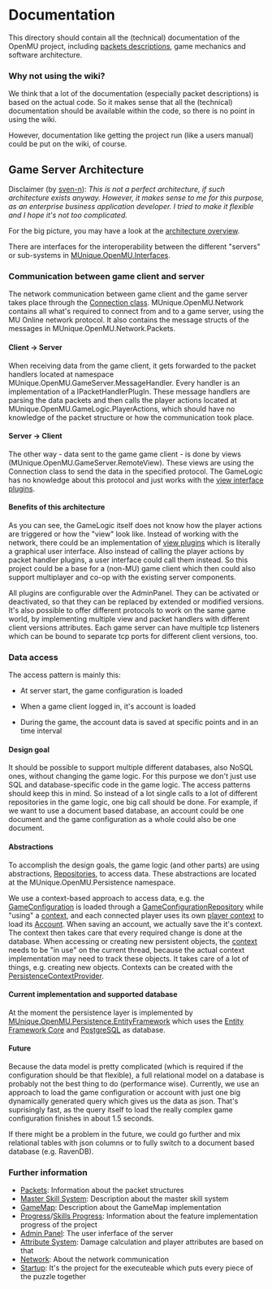 ﻿# Documentation

This directory should contain all the (technical) documentation of the OpenMU
project, including [packets descriptions](Packets/Readme.md), game mechanics
and software architecture.

### Why not using the wiki?

We think that a lot of the documentation (especially packet descriptions) is
based on the actual code. So it makes sense that all the (technical)
documentation should be available within the code, so there is no point in
using the wiki.

However, documentation like getting the project run (like a users manual)
could be put on the wiki, of course.

## Game Server Architecture

Disclaimer (by [sven-n](https://github.com/sven-n)):
*This is not a perfect architecture, if such architecture exists anyway.
However, it makes sense to me for this purpose, as an enterprise business
application developer. I tried to make it flexible and I hope it's not too
complicated.*

For the big picture, you may have a look at the
[architecture overview](architecture%20overview.png).

There are interfaces for the interoperability between the different "servers"
or sub-systems in [MUnique.OpenMU.Interfaces](https://github.com/MUnique/OpenMU/tree/master/src/Interfaces).

### Communication between game client and server

The network communication between game client and the game server takes place
through the [Connection class](https://github.com/MUnique/OpenMU/tree/master/src/Network/Connection.cs).
MUnique.OpenMU.Network contains all what's required to connect from and to a
game server, using the MU Online network protocol. It also contains the
message structs of the messages in MUnique.OpenMU.Network.Packets.

#### Client -> Server

When receiving data from the game client, it gets forwarded to the packet
handlers located at namespace MUnique.OpenMU.GameServer.MessageHandler. Every
handler is an implementation of a IPacketHandlerPlugIn.
These message handlers are parsing the data packets and then calls the player
actions located at MUnique.OpenMU.GameLogic.PlayerActions, which should have no
knowledge of the packet structure or how the communication took place.

#### Server -> Client

The other way - data sent to the game game client - is done by views
(MUnique.OpenMU.GameServer.RemoteView).
These views are using the Connection class to send the data in the specified
protocol. The GameLogic has no knowledge about this protocol and just works
with the [view interface plugins](https://github.com/MUnique/OpenMU/tree/master/src/GameLogic/Views/IViewPlugIn.cs).

#### Benefits of this architecture

As you can see, the GameLogic itself does not know how the player actions are
triggered or how the "view" look like.
Instead of working with the network, there could be an implementation of 
[view plugins](https://github.com/MUnique/OpenMU/tree/master/src/GameLogic/Views/IViewPlugIn.cs)
which is literally a graphical user interface.
Also instead of calling the player actions by packet handler plugins, a user
interface could call them instead.
So this project could be a base for a (non-MU) game client which then could
also support multiplayer and co-op with the existing server components.

All plugins are configurable over the AdminPanel. They can be activated or
deactivated, so that they can be replaced by extended or modified versions.
It's also possible to offer different protocols to work on the same game world,
by implementing multiple view and packet handlers with different client
versions attributes. Each game server can have multiple tcp listeners which can
be bound to separate tcp ports for different client versions, too.


### Data access

The access pattern is mainly this:

* At server start, the game configuration is loaded

* When a game client logged in, it's account is loaded

* During the game, the account data is saved at specific points and in an
    time interval

#### Design goal

It should be possible to support multiple different databases, also NoSQL ones,
without changing the game logic.
For this purpose we don't just use SQL and database-specific code in the game
logic. The access patterns should keep this in mind. So instead of a lot single
calls to a lot of different repositories in the game logic, one big call should
be done.
For example, if we want to use a document based database, an account could be
one document and the game configuration as a whole could also be one document.

#### Abstractions

To accomplish the design goals, the game logic (and other parts) are using
abstractions, [Repositories](https://martinfowler.com/eaaCatalog/repository.html),
to access data.
These abstractions are located at the MUnique.OpenMU.Persistence namespace.

We use a context-based approach to access data, e.g. the [GameConfiguration](https://github.com/MUnique/OpenMU/tree/master/src/DataModel/Configuration/GameConfiguration.cs)
is loaded through a [GameConfigurationRepository](https://github.com/MUnique/OpenMU/tree/master/src/Persistence/EntityFramework/GameConfigurationRepository.cs)
while "using" a [context](https://github.com/MUnique/OpenMU/tree/master/src/Persistence/IContext.cs),
and each connected player uses its own [player context](https://github.com/MUnique/OpenMU/tree/master/src/Persistence/IPlayerContext.cs)
to load its [Account](https://github.com/MUnique/OpenMU/tree/master/src/DataModel/Entities/Account.cs).
When saving an account, we actually save the it's context. The context then
takes care that every required change is done at the database.
When accessing or creating new persistent objects, the [context](https://github.com/MUnique/OpenMU/tree/master/src/Persistence/IContext.cs)
needs to be "in use" on the current thread, because the actual context
implementation may need to track these objects.
It takes care of a lot of things, e.g. creating new objects. Contexts can be
created with the [PersistenceContextProvider](https://github.com/MUnique/OpenMU/tree/master/src/Persistence/IPersistenceContextProvider.cs).

#### Current implementation and supported database ####

At the moment the persistence layer is implemented by [MUnique.OpenMU.Persistence.EntityFramework](../src/Persistence/EntityFramework/Readme.md)
which uses the [Entity Framework Core](https://github.com/aspnet/EntityFrameworkCore)
and [PostgreSQL](https://www.postgresql.org/) as database.

#### Future

Because the data model is pretty complicated (which is required if the
configuration should be that flexible), a full relational model 
on a database is probably not the best thing to do (performance wise).
Currently, we use an approach to load the game configuration or account with
just one big dynamically generated query which gives us the data as json.
That's suprisingly fast, as the query itself to load the really complex game
configuration finishes in about 1.5 seconds.

If there might be a problem in the future, we could go further and mix
relational tables with json columns or to fully switch to a document based
database (e.g. RavenDB).


### Further information

  * [Packets](Packets/Readme.md): Information about the packet structures
  * [Master Skill System](MasterSystem.md): Description about the master skill system
  * [GameMap](GameMap.md): Description about the GameMap implementation
  * [Progress](Progress.md)/[Skills Progress](Skills-Progress.md): Information about the feature implementation progress of the project
  * [Admin Panel](https://github.com/MUnique/OpenMU/tree/master/src/AdminPanel): The user inferface of the server
  * [Attribute System](https://github.com/MUnique/OpenMU/tree/master/src/AttributeSystem): Damage calculation and player attributes are based on that
  * [Network](https://github.com/MUnique/OpenMU/tree/master/src/Network): About the network communication
  * [Startup](https://github.com/MUnique/OpenMU/tree/master/src/Startup): It's the project for the executeable which puts every piece of the puzzle together
